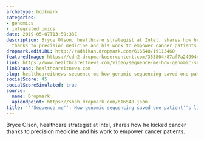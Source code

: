 ```yaml
---
archetype: bookmark
categories:
- genomics
- integrated omics
date: 2019-05-07T13:59:33Z
description: Bryce Olson, healthcare strategist at Intel, shares how he kicked cancer
  thanks to precision medicine and his work to empower cancer patients.
dropmark.editURL: http://radhikan.dropmark.com/616548/19113460
featuredImage: https://cdn2.dropmarkusercontent.com/353804/87af7a24994415872d1987e38ef4a1b1ed8b7708539de426f6e39f9cdb21454a/thumbnail/Olson.jpg?Expires=1557430062&Signature=fUD8DUg-amSp57rEJU6W-NOmkyl8RTwgoOvQ-9U6XZM9vypJG2T15czUPxga8urJtfivV2ME-MwOfTPoanvP-vYuKKFugv~mUvKfNgfD3o5YxKGBrmiBsOp8lebQ2bZdNs7AwaSm9KwNEXSHJNuoLK7u3BbozUSdt~8nfDuU6qNtyNP~mzgfS4HWOq2P0EfVK1zOSayqN7JK5IJu4mX-PP0~P5fDE68DQRMYWCNA4KzID7xai0EiZK7nskCkbrOJJrisuS35XZJC~WVsvRzo3MIbfboa8sY8Bp7x~UvHXikn6Z5clqDXlRXMEJLplXHhV0xSsfhhlHn~prckMTg6hw__&Key-Pair-Id=APKAITQYWVEN757ZA4KQ
link: https://www.healthcareitnews.com/video/sequence-me-how-genomic-sequencing-saved-one-patients-life
linkBrand: healthcareitnews.com
slug: healthcareitnews-sequence-me-how-genomic-sequencing-saved-one-patient-s-life
socialScore: 45
socialScoreSimulated: true
source:
  name: Dropmark
  apiendpoint: https://shah.dropmark.com/616548.json
title: '''Sequence me'': How genomic sequencing saved one patient''s life'
---
```

Bryce Olson, healthcare strategist at Intel, shares how he kicked cancer thanks to precision medicine and his work to empower cancer patients.